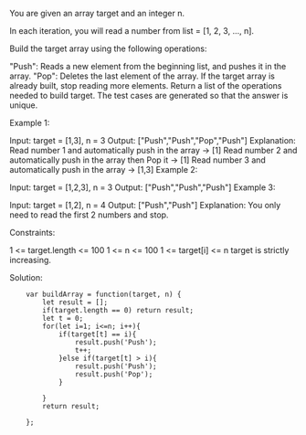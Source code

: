You are given an array target and an integer n.

In each iteration, you will read a number from list = [1, 2, 3, ..., n].

Build the target array using the following operations:

"Push": Reads a new element from the beginning list, and pushes it in the array.
"Pop": Deletes the last element of the array.
If the target array is already built, stop reading more elements.
Return a list of the operations needed to build target. The test cases are generated so that the answer is unique.

 

Example 1:

Input: target = [1,3], n = 3
Output: ["Push","Push","Pop","Push"]
Explanation: 
Read number 1 and automatically push in the array -> [1]
Read number 2 and automatically push in the array then Pop it -> [1]
Read number 3 and automatically push in the array -> [1,3]
Example 2:

Input: target = [1,2,3], n = 3
Output: ["Push","Push","Push"]
Example 3:

Input: target = [1,2], n = 4
Output: ["Push","Push"]
Explanation: You only need to read the first 2 numbers and stop.
 

Constraints:

1 <= target.length <= 100
1 <= n <= 100
1 <= target[i] <= n
target is strictly increasing.


Solution: 

        var buildArray = function(target, n) {
            let result = [];
            if(target.length == 0) return result;
            let t = 0;
            for(let i=1; i<=n; i++){
                if(target[t] == i){
                    result.push('Push');
                    t++;
                }else if(target[t] > i){
                    result.push('Push');
                    result.push('Pop');
                }
                
            }
            return result;
            
        };